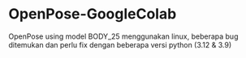 # OpenPose-GoogleColab
OpenPose using model BODY_25 menggunakan linux, beberapa bug ditemukan dan perlu fix dengan beberapa versi python (3.12 & 3.9)
